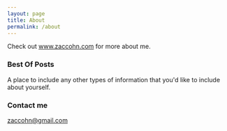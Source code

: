 ```yaml
---
layout: page
title: About
permalink: /about
---
```


Check out www.zaccohn.com for more about me.

### Best Of Posts

A place to include any other types of information that you'd like to include about yourself.

### Contact me

[zaccohn@gmail.com](mailto:zaccohn@gmail..com)
